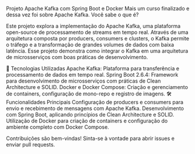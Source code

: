 Projeto Apache Kafka com Spring Boot e Docker
Mais um curso finalizado e dessa vez foi sobre Apache Kafka. Você sabe o que é?

Este projeto explora a implementação do Apache Kafka, uma plataforma open-source de processamento de streams em tempo real. Através de uma arquitetura composta por producers, consumers e clusters, o Kafka permite o tráfego e a transformação de grandes volumes de dados com baixa latência. Esse projeto demonstra como integrar o Kafka em uma arquitetura de microsserviços com boas práticas de desenvolvimento.

🔧 Tecnologias Utilizadas
Apache Kafka: Plataforma para transferência e processamento de dados em tempo real.
Spring Boot 2.6.4: Framework para desenvolvimento de microsserviços com práticas de Clean Architecture e SOLID.
Docker e Docker Compose: Criação e gerenciamento de containers, configuração de mono-repo e registro de imagens.
🛠 Funcionalidades Principais
Configuração de producers e consumers para envio e recebimento de mensagens com Apache Kafka.
Desenvolvimento com Spring Boot, aplicando princípios de Clean Architecture e SOLID.
Utilização de Docker para criação de containers e configuração do ambiente completo com Docker Compose.


Contribuições são bem-vindas! Sinta-se à vontade para abrir issues e enviar pull requests.
